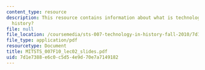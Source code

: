 ```yaml
---
content_type: resource
description: This resource contains information about what is technology? what is
  history?
file: null
file_location: /coursemedia/sts-007-technology-in-history-fall-2010/7d1e7388e6c0c5d54e9d70e7a7149182_MITSTS_007F10_lec02_slides.pdf
file_type: application/pdf
resourcetype: Document
title: MITSTS_007F10_lec02_slides.pdf
uid: 7d1e7388-e6c0-c5d5-4e9d-70e7a7149182
---
```

